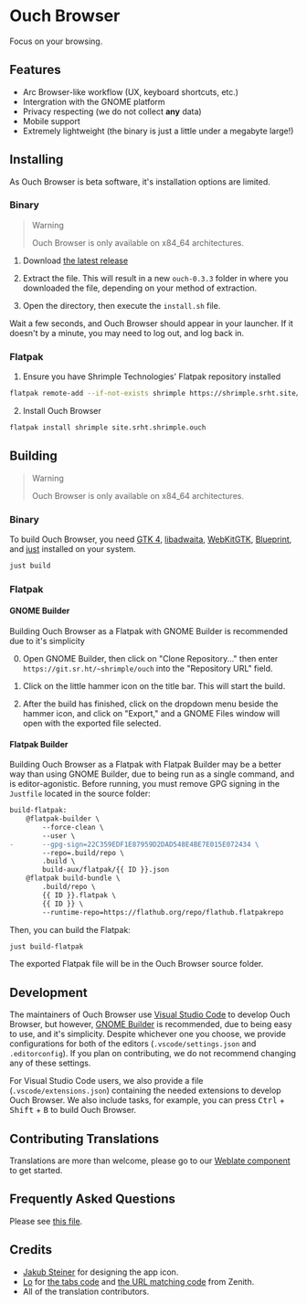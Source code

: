 # Ouch Browser

Focus on your browsing.

## Features

- Arc Browser-like workflow (UX, keyboard shortcuts, etc.)
- Intergration with the GNOME platform
- Privacy respecting (we do not collect **any** data)
- Mobile support
- Extremely lightweight (the binary is just a little under a megabyte large!)

## Installing

As Ouch Browser is beta software, it's installation options are limited.

### Binary

> Warning
>
> Ouch Browser is only available on x84_64 architectures.

1. Download [the latest release](https://git.sr.ht/~shrimple/ouch/refs/download/0.3.3/ouch-0.3.3.tar.gz)

2. Extract the file. This will result in a new `ouch-0.3.3` folder in where you downloaded the file, depending on your method of extraction.

3. Open the directory, then execute the `install.sh` file.

Wait a few seconds, and Ouch Browser should appear in your launcher. If it doesn't by a minute, you may need to log out, and log back in.

### Flatpak

1. Ensure you have Shrimple Technologies' Flatpak repository installed

```sh
flatpak remote-add --if-not-exists shrimple https://shrimple.srht.site/repo/flatpak/shrimple.flatpakrepo
```

2. Install Ouch Browser

```sh
flatpak install shrimple site.srht.shrimple.ouch
```

## Building

> Warning
>
> Ouch Browser is only available on x84_64 architectures.

### Binary

To build Ouch Browser, you need [GTK 4](https://gitlab.gnome.org/GNOME/gtk), [libadwaita](https://gitlab.gnome.org/GNOME/libadwaita), [WebKitGTK](https://webkitgtk.org/), [Blueprint](https://gitlab.gnome.org/jwestman/blueprint-compiler), and [just](https://github.com/casey/just) installed on your system.

```sh
just build
```

### Flatpak

#### GNOME Builder

Building Ouch Browser as a Flatpak with GNOME Builder is recommended due to it's simplicity

0. Open GNOME Builder, then click on "Clone Repository..." then enter `https://git.sr.ht/~shrimple/ouch` into the "Repository URL" field.

1. Click on the little hammer icon on the title bar. This will start the build.

2. After the build has finished, click on the dropdown menu beside the hammer icon, and click on "Export," and a GNOME Files window will open with the exported file selected.

#### Flatpak Builder

Building Ouch Browser as a Flatpak with Flatpak Builder may be a better way than using GNOME Builder, due to being run as a single command, and is editor-agonistic. Before running, you must remove GPG signing in the `Justfile` located in the source folder:

```diff
build-flatpak:
	@flatpak-builder \
		--force-clean \
		--user \
-		--gpg-sign=22C359EDF1E87959D2DAD548E4BE7E015E072434 \
		--repo=.build/repo \
		.build \
		build-aux/flatpak/{{ ID }}.json
	@flatpak build-bundle \
		.build/repo \
		{{ ID }}.flatpak \
		{{ ID }} \
		--runtime-repo=https://flathub.org/repo/flathub.flatpakrepo
```

Then, you can build the Flatpak:

```sh
just build-flatpak
```

The exported Flatpak file will be in the Ouch Browser source folder.

## Development

The maintainers of Ouch Browser use [Visual Studio Code](https://code.visualstudio.com/) to develop Ouch Browser, but however, [GNOME Builder](https://apps.gnome.org/Builder/) is recommended, due to being easy to use, and it's simplicity. Despite whichever one you choose, we provide configurations for both of the editors (`.vscode/settings.json` and `.editorconfig`). If you plan on contributing, we do not recommend changing any of these settings.



For Visual Studio Code users, we also provide a file (`.vscode/extensions.json`) containing the needed extensions to develop Ouch Browser. We also include tasks, for example, you can press <kbd>Ctrl</kbd> + <kbd>Shift</kbd> + <kbd>B</kbd> to build Ouch Browser.

## Contributing Translations

Translations are more than welcome, please go to our [Weblate component](https://hosted.weblate.org/projects/shrimple/ouch/) to get started.

## Frequently Asked Questions

<!-- I probably need to reword this for accessiability. -->

Please see [this file](FAQ.md).

## Credits

- [Jakub Steiner](http://jimmac.eu/) for designing the app icon.
- [Lo](https://github.com/lo2dev) for [the tabs code](https://github.com/lo2dev/zenith/blob/9758de563b2317c05a774317be02ef60cdd4b8e3/src/window.blp#L126-L149) and [the URL matching code](https://github.com/lo2dev/zenith/blob/530dc0fc69620d46fe78fba80919644bd99c722e/src/window.py#L75-L94) from Zenith.
- All of the translation contributors.
